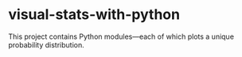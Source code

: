 # visual-stats-with-python

This project contains Python modules—each of which plots a unique probability distribution.
